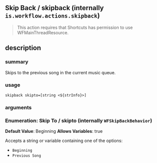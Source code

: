 
## Skip Back / skipback (internally `is.workflow.actions.skipback`)


> This action requires that Shortcuts has permission to use WFMainThreadResource.


## description
### summary
Skips to the previous song in the current music queue.


### usage
`skipback skipto=[string <${strInfo}>]`

### arguments
### Enumeration: Skip To / skipto (internally `WFSkipBackBehavior`)
**Default Value**: Beginning
**Allows Variables**: true


Accepts a string 
or variable
containing one of the options:

- `Beginning`
- `Previous Song`
